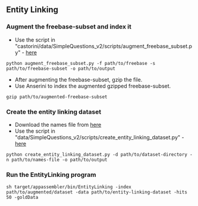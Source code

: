 ## Entity Linking

### Augment the freebase-subset and index it
- Use the script in "castorini/data/SimpleQuestions_v2/scripts/augment_freebase_subset.py" - [here](https://github.com/castorini/data/blob/master/SimpleQuestions_v2/scripts/augment_freebase_subset.py)
```
python augment_freebase_subset.py -f path/to/freebase -s path/to/freebase-subset -o path/to/output
```
- After augmenting the freebase-subset, gzip the file.
- Use Anserini to index the augmented gzipped freebase-subset.
```
gzip path/to/augmented-freebase-subset
```

### Create the entity linking dataset
- Download the names file from [here](https://www.dropbox.com/s/yqbesl07hsw297w/FB5M.name.txt)
- Use the script in "data/SimpleQuestions_v2/scripts/create_entity_linking_dataset.py" - [here](https://github.com/salman1993/data/blob/master/SimpleQuestions_v2/scripts/create_entity_linking_dataset.py)
```
python create_entity_linking_dataset.py -d path/to/dataset-directory -n path/to/names-file -o path/to/output
```

### Run the EntityLinking program
```
sh target/appassembler/bin/EntityLinking -index path/to/augmented/dataset -data path/to/entity-linking-dataset -hits 50 -goldData
```